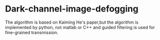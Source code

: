 # Dark-channel-image-defogging
The algorithm is based on Kaiming He's paper,but the algorithm is implemented by python, not matlab or C++ and guided filtering is used for fine-grained transmission.
